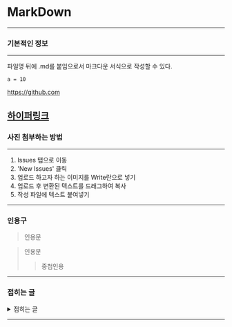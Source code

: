 # MarkDown
---

### 기본적인 정보
---
파일명 뒤에 .md를 붙임으로서 마크다운 서식으로 작성할 수 있다.

    a = 10
    
<https://github.com>

[하이퍼링크](https://github.com)
---

### 사진 첨부하는 방법
---
1. Issues 탭으로 이동
2. 'New Issues' 클릭
3. 업로드 하고자 하는 이미지를 Write란으로 넣기
4. 업로드 후 변환된 텍스트를 드래그하여 복사
5. 작성 파일에 텍스트 붙여넣기
---

### 인용구
> 인용문

> 인용문
>> 중첩인용
---

### 접히는 글
<details>
    <summary> 접히는 글 </summary>
    <div markdown="1">
        <p> 내용 작성 </p>
    </div>
</details>

---

